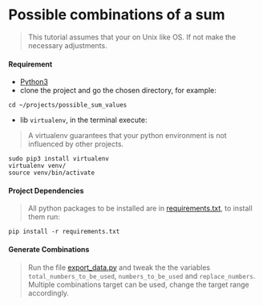 # Possible combinations of a sum
>This tutorial assumes that your on Unix like OS. If not make the necessary adjustments.

#### Requirement
* [Python3](https://www.python.org/)
* clone the project and go the chosen directory, for example:
```
cd ~/projects/possible_sum_values
```
* lib `virtualenv`, in the terminal execute:
>A virtualenv guarantees that your python environment is not influenced by other projects.
 ```
sudo pip3 install virtualenv
virtualenv venv/
source venv/bin/activate
 ``` 

#### Project Dependencies
>All python packages to be installed are in [requirements.txt](requirements.txt), to install them run:
```
pip install -r requirements.txt
``` 

#### Generate Combinations
>Run the file [export_data.py](export_data.py) and tweak the the variables ```total_numbers_to_be_used```, ```numbers_to_be_used``` and ```replace_numbers```.
>Multiple combinations target can be used, change the target range accordingly.
